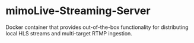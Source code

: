 # mimoLive-Streaming-Server
Docker container that provides out-of-the-box functionality for distributing local HLS streams and multi-target RTMP ingestion.
